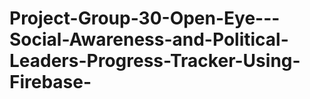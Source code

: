 # Project-Group-30-Open-Eye---Social-Awareness-and-Political-Leaders-Progress-Tracker-Using-Firebase-